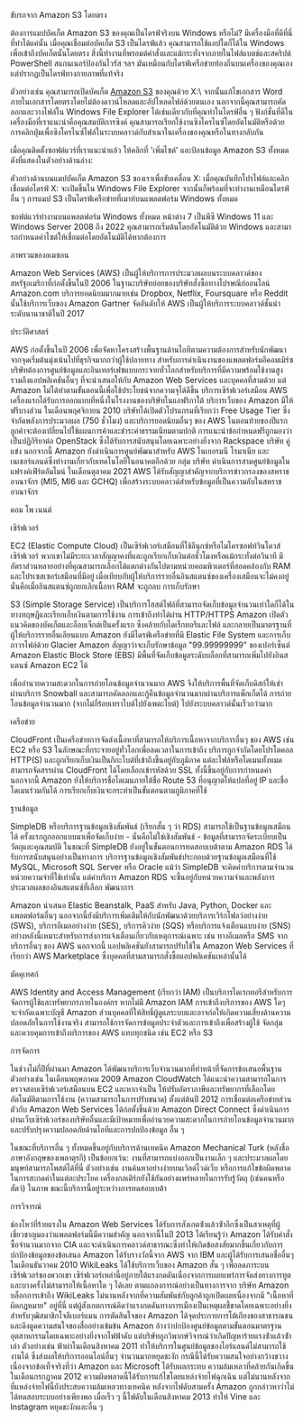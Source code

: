 ขับรถจาก Amazon S3 โดยตรง

ต้องการแมปบัคเก็ต Amazon S3 ของคุณเป็นไดรฟ์จริงบน Windows หรือไม่? มีเครื่องมือที่ดีที่นี่ที่ทําได้แค่นั้น เมื่อคุณเชื่อมต่อบัคเก็ต S3 เป็นไดรฟ์แล้ว คุณสามารถใช้แอปใดก็ได้ใน Windows เพื่อเข้าถึงบัคเก็ตนั้นโดยตรง สิ่งนี้ทํางานที่พรอมต์คําสั่งและแม้กระทั่งจากภายในไฟล์แบตช์และสคริปต์ PowerShell สแกนเนอร์ป้องกันไวรัส ฯลฯ มันเหมือนกับไดรฟ์เครือข่ายท้องถิ่นบนเครื่องของคุณเอง แต่ปรากฏเป็นไดรฟ์ทางกายภาพที่แท้จริง

ตัวอย่างเช่น คุณสามารถเปิดบัคเก็ต [Amazon S3](https://doctorpapadopoulos.com/map-amazon-s3-bucket-as-a-real-drive/) ของคุณด้วย X:\ จากนั้นแก้ไขเอกสาร Word ภายในเอกสารโดยตรงโดยไม่ต้องดาวน์โหลดและอัปโหลดไฟล์ด้วยตนเอง นอกจากนี้คุณสามารถคัดลอกและวางไฟล์ใน Windows File Explorer ได้เช่นเดียวกับที่คุณทําในไดรฟ์อื่น ๆ ฟังก์ชั่นที่ดีในเครื่องมือที่เราแนะนําคือคุณสมบัติการซิงค์ คุณสามารถเรียกใช้งานซิงโครไนซ์โดยอัตโนมัติหรือด้วยการคลิกปุ่มเพื่อซิงโครไนซ์ไฟล์ในระบบคลาวด์กับสําเนาในเครื่องของคุณหรือในทางกลับกัน

เมื่อคุณติดตั้งซอฟต์แวร์ที่เราแนะนําแล้ว ให้คลิกที่ 'เพิ่มไซต์' และป้อนข้อมูล Amazon S3 ทั้งหมดดังที่แสดงในตัวอย่างด้านล่าง:

ตัวอย่างด้านบนแมปบัคเก็ต Amazon S3 ของเราเพื่อขับเคลื่อน X: เมื่อคุณบันทึกโปรไฟล์และคลิกเชื่อมต่อไดรฟ์ X: จะเปิดขึ้นใน Windows File Explorer จากนั้นก็พร้อมที่จะทํางานเหมือนไดรฟ์อื่น ๆ การแมป S3 เป็นไดรฟ์เครือข่ายที่เมาท์บนแพลตฟอร์ม Windows ทั้งหมด

ซอฟต์แวร์ทํางานบนแพลตฟอร์ม Windows ทั้งหมด หน้าต่าง 7 เป็นพีซี Windows 11 และ Windows Server 2008 ถึง 2022 คุณสามารถเริ่มต้นโดยอัตโนมัติด้วย Windows และสามารถกําหนดค่าไซต์ให้เชื่อมต่อโดยอัตโนมัติได้หากต้องการ

ภาพรวมของอเมซอน

Amazon Web Services (AWS) เป็นผู้ให้บริการการประมวลผลบนระบบคลาวด์ของสหรัฐอเมริกาที่ก่อตั้งขึ้นในปี 2006 ในฐานะบริษัทย่อยของบริษัทสั่งซื้อทางไปรษณีย์ออนไลน์ Amazon.com บริการยอดนิยมมากมายเช่น Dropbox, Netflix, Foursquare หรือ Reddit นั้นใช้บริการเว็บของ Amazon Gartner จัดอันดับให้ AWS เป็นผู้ให้บริการระบบคลาวด์ชั้นนําระดับนานาชาติในปี 2017

ประวัติศาสตร์

AWS ก่อตั้งขึ้นในปี 2006 เพื่อจัดหาโครงสร้างพื้นฐานด้านไอทีตามความต้องการสําหรับนักพัฒนา จากจุดเริ่มต้นมุ่งเน้นไปที่ธุรกิจมากกว่าผู้ใช้ปลายทาง สําหรับการดําเนินงานของแพลตฟอร์มอีคอมเมิร์ซ บริษัทต้องการศูนย์ข้อมูลและอินเทอร์เฟซแบบกระจายทั่วโลกสําหรับบริการที่มีความพร้อมใช้งานสูง รวมถึงแอปพลิเคชันอื่นๆ ที่จะนําเสนอให้กับ Amazon Web Services และบุคคลที่สามด้วย แต่ Amazon ไม่ได้ทําตามขั้นตอนนี้เพื่อใช้ประโยชน์จากความจุได้ดีขึ้น บริการเซิร์ฟเวอร์เสมือน AWS เครื่องแรกได้รับการออกแบบที่หนึ่งในโรงงานของบริษัทในแอฟริกาใต้ บริการเว็บของ Amazon มีให้ฟรีบางส่วน ในเดือนพฤศจิกายน 2010 บริษัทได้เปิดตัวโปรแกรมที่เรียกว่า Free Usage Tier ซึ่งจํากัดพลังการประมวลผล (750 ชั่วโมง) และบริการยอดนิยมอื่นๆ ของ AWS ในตอนท้ายของปีแรกลูกค้าจะต้องเปลี่ยนไปใช้แผนการค้าและชําระค่าธรรมเนียมตามปกติ การแนะนําข้อกําหนดฟรีถูกมองว่าเป็นปฏิกิริยาต่อ OpenStack ซึ่งได้รับการสนับสนุนโดยเฉพาะอย่างยิ่งจาก Rackspace บริษัท คู่แข่ง นอกจากนี้ Amazon ยังดําเนินการศูนย์พัฒนาสําหรับ AWS ในเยอรมนี โรมาเนีย และเนเธอร์แลนด์ซึ่งทํางานเกี่ยวกับเทคโนโลยีในอนาคตอีกด้วย กลุ่ม บริษัท ดําเนินการสามศูนย์ข้อมูลในแฟรงค์เฟิร์ตอัมไมน์ ในเดือนตุลาคม 2021 AWS ได้รับสัญญาสําคัญจากบริการข่าวกรองของสหราชอาณาจักร (MI5, MI6 และ GCHQ) เพื่อสร้างระบบคลาวด์สําหรับข้อมูลที่เป็นความลับในสหราชอาณาจักร

คอม โพ เนนต์

เซิร์ฟเวอร์

EC2 (Elastic Compute Cloud) เป็นเซิร์ฟเวอร์เสมือนที่ใช้ลีนุกซ์หรือไมโครซอฟท์วินโดวส์เซิร์ฟเวอร์ พวกเขาไม่มีระยะเวลาสัญญาคงที่และถูกเรียกเก็บเงินต่อชั่วโมงหรือแม้กระทั่งต่อวินาที มีอัตราส่วนหลายอย่างที่คุณสามารถเลือกได้แตกต่างกันไปตามหน่วยคอมพิวเตอร์ที่สอดคล้องกับ RAM และโปรเซสเซอร์เสมือนที่มีอยู่ เมื่อเทียบกับผู้ให้บริการรายอื่นอินสแตนซ์ของเครื่องเสมือนจะไม่คงอยู่ นั่นคือเมื่ออินสแตนซ์ถูกยกเลิกเนื้อหา RAM จะถูกลบ การเก็บรักษา

S3 (Simple Storage Service) เป็นบริการโฮสต์ไฟล์ที่สามารถจัดเก็บข้อมูลจํานวนเท่าใดก็ได้ในทางทฤษฎีและเรียกเก็บเงินตามการใช้งาน การเข้าถึงทําได้ผ่าน HTTP/HTTPS Amazon เปิดตัวแนวคิดของบัคเก็ตและอ็อบเจ็กต์เป็นครั้งแรก ซึ่งคล้ายกับไดเร็กทอรีและไฟล์ และกลายเป็นมาตรฐานที่ผู้ให้บริการรายอื่นเลียนแบบ Amazon ยังมีไดรฟ์เครือข่ายที่มี Elastic File System และการเก็บถาวรไฟล์ด้วย Glacier Amazon สัญญาว่าจะเก็บรักษาข้อมูล "99.99999999" ของเปอร์เซ็นต์ Amazon Elastic Block Store (EBS) มีพื้นที่จัดเก็บข้อมูลระดับบล็อกที่สามารถเพิ่มไปยังอินสแตนซ์ Amazon EC2 ได้

เพื่ออํานวยความสะดวกในการถ่ายโอนข้อมูลจํานวนมาก AWS จึงให้บริการพื้นที่จัดเก็บดิสก์ให้เช่าผ่านบริการ Snowball และสามารถคัดลอกและกู้คืนข้อมูลจํานวนมากผ่านบริการแพ็กเก็ตได้ การถ่ายโอนข้อมูลจํานวนมาก (จากไม่กี่ร้อยเทราไบต์ไปยังเพตะไบต์) ไปยังระบบคลาวด์นั้นเร็วกว่ามาก

เครือข่าย

CloudFront เป็นเครือข่ายการจัดส่งเนื้อหาที่สามารถให้บริการเนื้อหาจากบริการอื่นๆ ของ AWS เช่น EC2 หรือ S3 ในลักษณะที่กระจายอยู่ทั่วโลกเพื่อลดเวลาในการเข้าถึง บริการถูกจํากัดโดยโปรโตคอล HTTP(S) และถูกเรียกเก็บเงินเป็นกิกะไบต์ที่เข้าถึงขึ้นอยู่กับภูมิภาค แต่ละไฟล์หรือโดเมนทั้งหมดสามารถจัดสรรผ่าน CloudFront ได้โดยเลือกเข้ารหัสด้วย SSL ทั้งนี้ขึ้นอยู่กับการกําหนดค่า นอกจากนี้ Amazon ยังให้บริการชื่อโดเมนภายใต้ชื่อ Route 53 ที่อนุญาตให้แปลที่อยู่ IP และชื่อโดเมนร่วมกันได้ การเรียกเก็บเงินจะกระทําเป็นขั้นตอนตามภูมิภาคที่ใช้

ฐานข้อมูล

SimpleDB หรือบริการฐานข้อมูลเชิงสัมพันธ์ (เรียกสั้น ๆ ว่า RDS) สามารถใช้เป็นฐานข้อมูลเสมือนได้ ครั้งแรกถูกออกแบบมาเพื่อจัดเก็บง่าย - นั่นคือไม่ใช่เชิงสัมพันธ์ - ข้อมูลที่สามารถจัดระเบียบเป็นวัตถุและคุณสมบัติ ในขณะที่ SimpleDB ยังอยู่ในขั้นตอนการทดสอบเบต้าตาม Amazon RDS ได้รับการสนับสนุนอย่างเป็นทางการ บริการฐานข้อมูลเชิงสัมพันธ์ประกอบด้วยฐานข้อมูลเสมือนที่ใช้ MySQL, Microsoft SQL Server หรือ Oracle แม้ว่า SimpleDB จะคิดค่าบริการตามจํานวนหน่วยความจําที่ใช้เท่านั้น แต่ค่าบริการ Amazon RDS จะขึ้นอยู่กับหน่วยความจําและพลังการประมวลผลของอินสแตนซ์ที่เลือก พัฒนาการ

Amazon นําเสนอ Elastic Beanstalk, PaaS สําหรับ Java, Python, Docker และแพลตฟอร์มอื่นๆ นอกจากนี้ยังมีบริการเพิ่มเติมให้กับนักพัฒนาด้วยบริการเวิร์กโฟลว์อย่างง่าย (SWS), บริการอีเมลอย่างง่าย (SES), บริการคิวง่าย (SQS) หรือบริการแจ้งเตือนแบบง่าย (SNS) อย่างหลังนี้เหมาะสําหรับการส่งการแจ้งเตือนเกี่ยวกับเหตุการณ์เฉพาะ เช่น ทางอีเมลหรือ SMS จากบริการอื่นๆ ของ AWS นอกจากนี้ แอปพลิเคชันยังสามารถปรับใช้ใน Amazon Web Services ที่เรียกว่า AWS Marketplace ซึ่งบุคคลที่สามสามารถสั่งซื้อแอปพลิเคชันเหล่านั้นได้

มัคคุเทศก์

AWS Identity and Access Management (เรียกว่า IAM) เป็นบริการไดเรกทอรีสําหรับการจัดการผู้ใช้และทรัพยากรภายในองค์กร หากไม่มี Amazon IAM การเข้าถึงบริการของ AWS ใดๆ จะจํากัดเฉพาะบัญชี Amazon ส่วนบุคคลที่ให้สิทธิ์ผู้ดูแลระบบและอาจก่อให้เกิดความเสี่ยงด้านความปลอดภัยในการใช้งานจริง สามารถใช้การจัดการข้อมูลประจําตัวและการเข้าถึงเพื่อสร้างผู้ใช้ จัดกลุ่ม และควบคุมการเข้าถึงบริการของ AWS แทบทุกชนิด เช่น EC2 หรือ S3

การจัดการ

ในช่วงไม่กี่ปีที่ผ่านมา Amazon ได้พัฒนาบริการเว็บจํานวนมากที่ทําหน้าที่จัดการข้อเสนอพื้นฐาน ตัวอย่างเช่น ในเดือนพฤษภาคม 2009 Amazon CloudWatch ได้แนะนําความสามารถในการตรวจสอบเซิร์ฟเวอร์เสมือนบน EC2 และหากจําเป็น ให้ปรับอัตราภาษีและทรัพยากรที่เลือกโดยอัตโนมัติตามการใช้งาน (ความสามารถในการปรับขนาด) ตั้งแต่ต้นปี 2012 การเชื่อมต่อเครือข่ายส่วนตัวกับ Amazon Web Services ได้ก่อตั้งขึ้นด้วย Amazon Direct Connect ซึ่งดําเนินการผ่านเว็บเซิร์ฟเวอร์ของบริษัทอื่นและมีเป้าหมายเพื่ออํานวยความสะดวกในการถ่ายโอนข้อมูลจํานวนมากและปรับปรุงความปลอดภัยด้านไอทีและการปกป้องข้อมูล อื่น ๆ

ในขณะที่บริการอื่น ๆ ทั้งหมดขึ้นอยู่กับบริการด้านเทคนิค Amazon Mechanical Turk (หลังชื่อภาษาอังกฤษของเพลาตุรกี) เป็นข้อยกเว้น: งานที่สามารถแบ่งออกเป็นงานเล็ก ๆ และประมวลผลโดยมนุษย์สามารถโพสต์ได้ที่นี่ ตัวอย่างเช่น งานค้นหาอย่างง่ายบนเวิลด์ไวด์เว็บ หรือการแก้ไขข้อผิดพลาดในการสะกดคําในแต่ละประโยค เครื่องกลเติร์กยังใช้กันอย่างแพร่หลายในการรับรู้วัตถุ (เช่นคนหรือสัตว์) ในภาพ ขณะนี้บริการนี้อยู่ระหว่างการทดสอบเบต้า

การวิจารณ์

ช่องโหว่ที่ร้ายแรงใน Amazon Web Services ได้รับการสังเกตซ้ําแล้วซ้ําอีกซึ่งเป็นสาเหตุที่ผู้เชี่ยวชาญมองว่าแพลตฟอร์มนี้มีความสําคัญ นอกจากนี้ในปี 2013 ได้เรียนรู้ว่า Amazon ได้รับคําสั่งซื้อจํานวนมากจาก CIA และจะดําเนินการคลาวด์สาธารณะซึ่งทําให้เกิดข้อสงสัยมากขึ้นเกี่ยวกับการปกป้องข้อมูลของข้อเสนอ Amazon ได้รับรางวัลนี้จาก AWS จาก IBM และผู้ได้รับการเสนอชื่ออื่นๆ ในเดือนธันวาคม 2010 WikiLeaks ได้ใช้บริการเว็บของ Amazon สั้น ๆ เพื่อลดภาระบนเซิร์ฟเวอร์ของพวกเขา เซิร์ฟเวอร์เหล่านี้อยู่ภายใต้แรงกดดันเนื่องจากการเผยแพร่การจัดส่งทางการทูตและบางครั้งไม่สามารถให้เนื้อหาใด ๆ ได้เลย ตามแถลงการณ์อย่างเป็นทางการจาก บริษัท Amazon บล็อกการเข้าถึง WikiLeaks ไม่นานหลังจากที่ความสัมพันธ์กับลูกค้าถูกเปิดเผยเนื่องจากมี "เนื้อหาที่ผิดกฎหมาย" อยู่ที่นี่ แต่ผู้สังเกตการณ์คิดว่าแรงกดดันทางการเมืองเป็นเหตุผลชี้ขาดโดยเฉพาะอย่างยิ่งสําหรับวุฒิสมาชิกโจลีเบอร์แมน การตัดสินใจของ Amazon ได้จุดประกายการโต้เถียงของสาธารณชนและดึงดูดความสนใจของสื่ออย่างเข้มข้น Amazon อ้างว่าปกป้องศูนย์ข้อมูลตามขั้นตอนมาตรฐานอุตสาหกรรมโดยเฉพาะอย่างยิ่งจากไฟฟ้าดับ แต่บริษัทถูกวิพากษ์วิจารณ์ว่าเกิดปัญหาร้ายแรงซ้ําแล้วซ้ําเล่า ตัวอย่างเช่น ฟ้าผ่าในเดือนสิงหาคม 2011 ทําให้บริการในศูนย์ข้อมูลของไอร์แลนด์ไม่สามารถใช้งานได้ ซึ่งส่งผลให้บริการออนไลน์อื่นๆ จํานวนมากหยุดชะงัก กรณีนี้ได้รับความสนใจอย่างกว้างขวางเนื่องจากข้อเท็จจริงที่ว่า Amazon และ Microsoft ได้รับผลกระทบ ความล้มเหลวที่คล้ายกันเกิดขึ้นในเดือนกรกฎาคม 2012 ความผิดพลาดนี้ได้รับการแก้ไขโดยแหล่งจ่ายไฟฉุกเฉิน แต่ไม่นานหลังจากที่แหล่งจ่ายไฟนี้ยังประสบความล้มเหลวทางเทคนิค หลังจากไฟดับสามครั้ง Amazon ถูกกล่าวหาว่าไม่ได้ทดสอบระบบอย่างเพียงพอ เมื่อเร็ว ๆ นี้ไฟดับในเดือนสิงหาคม 2013 ทําให้ Vine และ Instagram หยุดชะงักและอื่น ๆ
